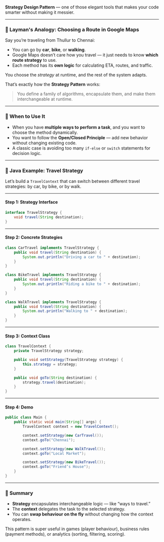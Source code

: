 **Strategy Design Pattern** — one of those elegant tools that makes your code smarter without making it messier.

---

### 🛵 Layman's Analogy: Choosing a Route in Google Maps

Say you’re traveling from Thullur to Chennai:

- You can go by **car**, **bike**, or **walking**.
- Google Maps doesn’t care how you travel — it just needs to know **which route strategy** to use.
- Each method has its **own logic** for calculating ETA, routes, and traffic.

You choose the *strategy* at runtime, and the rest of the system adapts.

That’s exactly how the **Strategy Pattern** works:
> You define a family of algorithms, encapsulate them, and make them interchangeable at runtime.

---

### 🧠 When to Use It

- When you have **multiple ways to perform a task**, and you want to choose the method dynamically.
- You want to follow the **Open/Closed Principle** — add new behavior without changing existing code.
- A classic case is avoiding too many `if-else` or `switch` statements for decision logic.

---

### 🚦 Java Example: Travel Strategy

Let’s build a `TravelContext` that can switch between different travel strategies: by car, by bike, or by walk.

---

#### Step 1: Strategy Interface

```java
interface TravelStrategy {
    void travel(String destination);
}
```

---

#### Step 2: Concrete Strategies

```java
class CarTravel implements TravelStrategy {
    public void travel(String destination) {
        System.out.println("Driving a car to " + destination);
    }
}

class BikeTravel implements TravelStrategy {
    public void travel(String destination) {
        System.out.println("Riding a bike to " + destination);
    }
}

class WalkTravel implements TravelStrategy {
    public void travel(String destination) {
        System.out.println("Walking to " + destination);
    }
}
```

---

#### Step 3: Context Class

```java
class TravelContext {
    private TravelStrategy strategy;

    public void setStrategy(TravelStrategy strategy) {
        this.strategy = strategy;
    }

    public void goTo(String destination) {
        strategy.travel(destination);
    }
}
```

---

#### Step 4: Demo

```java
public class Main {
    public static void main(String[] args) {
        TravelContext context = new TravelContext();

        context.setStrategy(new CarTravel());
        context.goTo("Chennai");

        context.setStrategy(new WalkTravel());
        context.goTo("Local Market");

        context.setStrategy(new BikeTravel());
        context.goTo("Friend’s House");
    }
}
```

---

### 🧵 Summary

- **Strategy** encapsulates interchangeable logic — like “ways to travel.”
- The **context** delegates the task to the selected strategy.
- You can **swap behaviour on the fly** without changing how the context operates.

This pattern is super useful in games (player behaviour), business rules (payment methods), or analytics (sorting, filtering, scoring).
